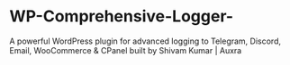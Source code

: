 # WP-Comprehensive-Logger-
A powerful WordPress plugin for advanced logging to Telegram, Discord, Email, WooCommerce &amp; CPanel built by Shivam Kumar | Auxra
